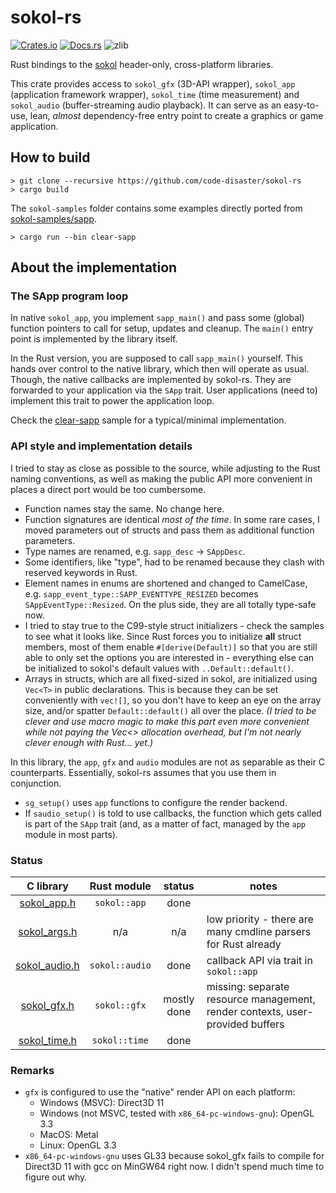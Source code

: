 # sokol-rs

[![Crates.io][ci]][cl] [![Docs.rs][di]][dl] ![zlib][li]

[ci]: https://img.shields.io/crates/v/sokol.svg
[cl]: https://crates.io/crates/sokol/

[li]: https://img.shields.io/crates/l/sokol.svg?maxAge=2592000

[di]: https://docs.rs/sokol/badge.svg
[dl]: https://docs.rs/sokol/

Rust bindings to the [sokol](https://github.com/floooh/sokol) header-only, cross-platform libraries.

This crate provides access to `sokol_gfx` (3D-API wrapper), `sokol_app` (application framework wrapper), `sokol_time` (time measurement) and `sokol_audio` (buffer-streaming audio playback). It can serve as an easy-to-use, lean, _almost_ dependency-free entry point to create a graphics or game application.

## How to build

~~~
> git clone --recursive https://github.com/code-disaster/sokol-rs
> cargo build
~~~

The `sokol-samples` folder contains some examples directly ported from [sokol-samples/sapp](https://github.com/floooh/sokol-samples/tree/master/sapp).

~~~
> cargo run --bin clear-sapp 
~~~

## About the implementation

### The __SApp__ program loop

In native `sokol_app`, you implement `sapp_main()` and pass some (global) function pointers to call for setup, updates and cleanup. The `main()` entry point is implemented by the library itself.

In the Rust version, you are supposed to call `sapp_main()` yourself. This hands over control to the native library, which then will operate as usual. Though, the native callbacks are implemented by sokol-rs. They are forwarded to your application via the `SApp` trait. User applications (need to) implement this trait to power the application loop.

Check the [clear-sapp](https://github.com/code-disaster/sokol-rs/blob/master/sokol-samples/clear-sapp/src/main.rs) sample for a typical/minimal implementation.

### API style and implementation details

I tried to stay as close as possible to the source, while adjusting to the Rust naming conventions, as well as making the public API more convenient in places a direct port would be too cumbersome.

- Function names stay the same. No change here.
- Function signatures are identical _most of the time_. In some rare cases, I moved parameters out of structs and pass them as additional function parameters.
- Type names are renamed, e.g. `sapp_desc` -> `SAppDesc`.
- Some identifiers, like "type", had to be renamed because they clash with reserved keywords in Rust.
- Element names in enums are shortened and changed to CamelCase, e.g. `sapp_event_type::SAPP_EVENTTYPE_RESIZED` becomes `SAppEventType::Resized`. On the plus side, they are all totally type-safe now.
- I tried to stay true to the C99-style struct initializers - check the samples to see what it looks like. Since Rust forces you to initialize __all__ struct members, most of them enable `#[derive(Default)]` so that you are still able to only set the options you are interested in - everything else can be initialized to sokol's default values with `..Default::default()`.
- Arrays in structs, which are all fixed-sized in sokol, are initialized using `Vec<T>` in public declarations. This is because they can be set conveniently with `vec![]`, so you don't have to keep an eye on the array size, and/or spatter `Default::default()` all over the place. _(I tried to be clever and use macro magic to make this part even more convenient while not paying the Vec<> allocation overhead, but I'm not nearly clever enough with Rust... yet.)_

In this library, the `app`, `gfx` and `audio` modules are not as separable as their C counterparts. Essentially, sokol-rs assumes that you use them in conjunction.

- `sg_setup()` uses `app` functions to configure the render backend.
- If `saudio_setup()` is told to use callbacks, the function which gets called is part of the `SApp` trait (and, as a matter of fact, managed by the `app` module in most parts).

### Status

C library | Rust module | status | notes
:---: | :---: | :---: | ---
[sokol_app.h](https://github.com/floooh/sokol/blob/master/sokol_app.h) | `sokol::app` | done |
[sokol_args.h](https://github.com/floooh/sokol/blob/master/sokol_args.h) | n/a | n/a | low priority - there are many cmdline parsers for Rust already
[sokol_audio.h](https://github.com/floooh/sokol/blob/master/sokol_audio.h) | `sokol::audio` | done | callback API via trait in `sokol::app`
[sokol_gfx.h](https://github.com/floooh/sokol/blob/master/sokol_gfx.h) | `sokol::gfx` | mostly done | missing: separate resource management, render contexts, user-provided buffers
[sokol_time.h](https://github.com/floooh/sokol/blob/master/sokol_time.h) | `sokol::time` | done |

### Remarks

- `gfx` is configured to use the "native" render API on each platform:
  - Windows (MSVC): Direct3D 11
  - Windows (not MSVC, tested with `x86_64-pc-windows-gnu`): OpenGL 3.3
  - MacOS: Metal
  - Linux: OpenGL 3.3
- `x86_64-pc-windows-gnu` uses GL33 because sokol_gfx fails to compile for Direct3D 11 with gcc on MinGW64 right now. I didn't spend much time to figure out why.
